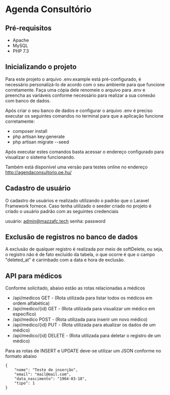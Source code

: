 # Agenda Consultório

## Pré-requisitos

- Apache
- MySQL
- PHP 7.3

## Inicializando o projeto

Para este projeto o arquivo .env.example está pré-configurado, é necessário personalizá-lo de acordo com o seu ambiente para que funcione corretamente. Faça uma cópia dele renomeie o arquivo para .env e preencha as variáveis conforme necessário para realizar a sua conexão com banco de dados.

Após criar o seu banco de dados e configurar o arquivo .env é preciso executar os seguintes comandos no terminal para que a aplicação funcione corretamente:
- composer install
- php artisan key:generate
- php artisan migrate --seed

Após executar estes comandos basta acessar o endereço configurado para visualizar o sistema funcionando.

Também está disponível uma versão para testes online no endereço http://agendaconsultorio.pe.hu/

## Cadastro de usuário

O cadastro de usuários e realizado utilizando o padrão que o Laravel Framework fornece.
Caso tenha utilizado o seeder criado no projeto é criado o usuário padrão com as seguintes credenciais

usuário: admin@mazzafc.tech
senha: password

## Exclusão de registros no banco de dados

A exclusão de qualquer registro é realizada por meio de softDelete, ou seja, o registro não é de fato excluído da tabela, o que ocorre é que o campo "deleted_at" é carimbado com a data e hora de exclusão.

## API para médicos

Conforme solicitado, abaixo estão as rotas relacionadas a médicos

- /api/medicos GET - (Rota utilizada para listar todos os médicos em ordem alfabética)
- /api/medico/{id} GET - (Rota utilizada para visualizar um médico em específico)
- /api/medico POST - (Rota utilizada para inserir um novo médico)
- /api/medico/{id} PUT - (Rota utilizada para atualizar os dados de um médico)
- /api/medico/{id} DELETE - (Rota utilizada para deletar o registro de um médico)

Para as rotas de INSERT e UPDATE deve-se utilizar um JSON conforme no formato abaixo

```
{
    "nome": "Teste de inserção",
    "email": "mail@mail.com",
    "data_nascimento": "1964-03-18",
    "tipo": 1
}
```

